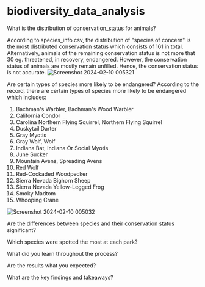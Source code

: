 # biodiversity_data_analysis
What is the distribution of conservation_status for animals?

According to species_info.csv, the distribution of "species of concern" is the most distributed conservation status which consists of 161 in total. Alternatively, animals of the remaining conservation status is not more that 30 eg. threatened, in recovery, endangered. However, the conservation status of animals are mostly remain unfilled. Hence, the conservation status is not accurate.
![Screenshot 2024-02-10 005321](https://github.com/zhiwie/biodiversity/assets/149813420/56144f71-d73d-4e49-a689-ca66c147cd3e)


Are certain types of species more likely to be endangered?
According to the record, there are certain types of species more likely to be endangered which includes:
1. Bachman's Warbler, Bachman's Wood Warbler
2. California Condor
3. Carolina Northern Flying Squirrel, Northern Flying Squirrel
4. Duskytail Darter
5. Gray Myotis
6. Gray Wolf, Wolf
7. Indiana Bat, Indiana Or Social Myotis
8. June Sucker
9. Mountain Avens, Spreading Avens
10. Red Wolf
11. Red-Cockaded Woodpecker
12. Sierra Nevada Bighorn Sheep
13. Sierra Nevada Yellow-Legged Frog
14. Smoky Madtom
15. Whooping Crane

![Screenshot 2024-02-10 005032](https://github.com/zhiwie/biodiversity/assets/149813420/14feb78d-8509-4b5e-a1c4-e14a32ec9874)



Are the differences between species and their conservation status significant?


Which species were spotted the most at each park?


What did you learn throughout the process?


Are the results what you expected?


What are the key findings and takeaways?

